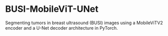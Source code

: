 # BUSI-MobileViT-UNet
Segmenting tumors in breast ultrasound (BUSI) images using a MobileViTV2 encoder and a U-Net decoder architecture in PyTorch.
